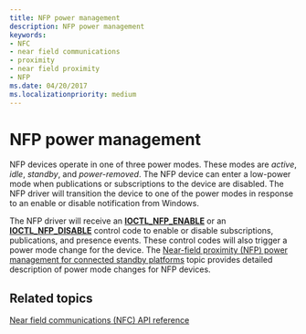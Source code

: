 ```yaml
---
title: NFP power management
description: NFP power management
keywords:
- NFC
- near field communications
- proximity
- near field proximity
- NFP
ms.date: 04/20/2017
ms.localizationpriority: medium
---
```


# NFP power management


NFP devices operate in one of three power modes. These modes are *active*, *idle*, *standby*, and *power-removed*. The NFP device can enter a low-power mode when publications or subscriptions to the device are disabled. The NFP driver will transition the device to one of the power modes in response to an enable or disable notification from Windows.

The NFP driver will receive an [**IOCTL\_NFP\_ENABLE**](/windows-hardware/drivers/ddi/nfpdev/ni-nfpdev-ioctl_nfp_enable) or an [**IOCTL\_NFP\_DISABLE**](/windows-hardware/drivers/ddi/nfpdev/ni-nfpdev-ioctl_nfp_disable) control code to enable or disable subscriptions, publications, and presence events. These control codes will also trigger a power mode change for the device. The [Near-field proximity (NFP) power management for connected standby platforms](/windows-hardware/design/device-experiences/near-field-promiximity--nfp--power-management-for-modern-standby-platforms) topic provides detailed description of power mode changes for NFP devices.

 

 
## Related topics
[Near field communications (NFC) API reference](/windows-hardware/drivers/ddi/_nfpdrivers/)
